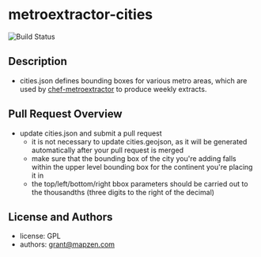 metroextractor-cities
=====================
![Build Status](https://circleci.com/gh/mapzen/metroextractor-cities.png?circle-token=83dc13d4097b378ad6ba101b226118fda9e03844)

Description
-----------
* cities.json defines bounding boxes for various metro areas, which are used by [chef-metroextractor](https://github.com/mapzen/chef-metroextractor)
to produce weekly extracts.

Pull Request Overview
----------------------
* update cities.json and submit a pull request
  * it is not necessary to update cities.geojson, as it will be generated automatically after your pull request is merged
  * make sure that the bounding box of the city you're adding falls within the upper level bounding box for the continent you're placing it in
  * the top/left/bottom/right bbox parameters should be carried out to the thousandths (three digits to the right of the decimal)

License and Authors
-------------------
* license: GPL
* authors: grant@mapzen.com
